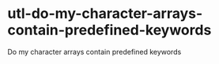 # utl-do-my-character-arrays-contain-predefined-keywords
Do my character arrays contain predefined keywords 
